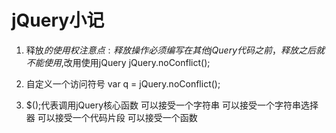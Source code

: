 # jQuery小记
1. 释放$的使用权
注意点: 释放操作必须编写在其他jQuery代码之前，释放之后就不能使用$,改用使用jQuery
jQuery.noConflict();

2. 自定义一个访问符号
var q = jQuery.noConflict();

3. $();代表调用jQuery核心函数
可以接受一个字符串
	可以接受一个字符串选择器
	可以接受一个代码片段
可以接受一个函数
